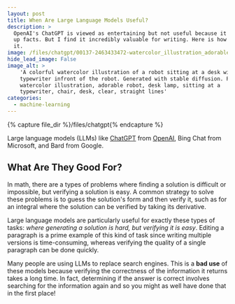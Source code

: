 ```yaml
---
layout: post
title: When Are Large Language Models Useful?
description: >
  OpenAI's ChatGPT is viewed as entertaining but not useful because it makes
  up facts. But I find it incredibly valuable for writing. Here is how I use
  it.
image: /files/chatgpt/00137-2463433472-watercolor_illustration_adorable_robot_desk_lamp_sitting_at_a_typewriter_chair_desk_clear_straight_lines.jpg
hide_lead_image: False
image_alt: >
    'A colorful watercolor illustration of a robot sitting at a desk with a
    typewriter infront of the robot. Generated with stable diffusion. Prompt:
    watercolor illustration, adorable robot, desk lamp, sitting at a
    typewriter, chair, desk, clear, straight lines'
categories: 
  - machine-learning
---
```


{% capture file_dir %}/files/chatgpt{% endcapture %}

Large language models (LLMs) like [ChatGPT][chatgpt] from [OpenAI][oai], Bing
Chat from Microsoft, and Bard from Google.

[chatgpt]: https://en.wikipedia.org/wiki/ChatGPT
[oai]: https://en.wikipedia.org/wiki/OpenAI


## What Are They Good For?

In math, there are a types of problems where finding a solution is difficult
or impossible, but verifying a solution is easy. A common strategy to solve
these problems is to guess the solution's form and then verify it, such as for
an integral where the solution can be verified by taking its derivative.

Large language models are particularly useful for exactly these types of
tasks: _where generating a solution is hard, but verifying it is easy_.
Editing a paragraph is a prime example of this kind of task since writing
multiple versions is time-consuming, whereas verifying the quality of a single
paragraph can be done quickly.

Many people are using LLMs to replace search engines. This is a **bad use** of
these models because verifying the correctness of the information it returns
takes a long time. In fact, determining if the answer is correct involves
searching for the information again and so you might as well have done that
in the first place!

